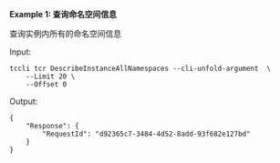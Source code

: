 **Example 1: 查询命名空间信息**

查询实例内所有的命名空间信息

Input: 

```
tccli tcr DescribeInstanceAllNamespaces --cli-unfold-argument  \
    --Limit 20 \
    --Offset 0
```

Output: 
```
{
    "Response": {
        "RequestId": "d92365c7-3484-4d52-8add-93f682e127bd"
    }
}
```

